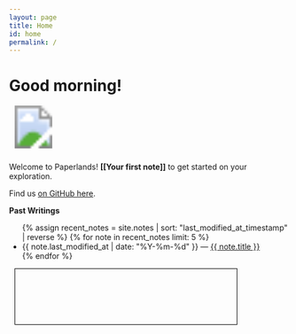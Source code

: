 ```yaml
---
layout: page
title: Home
id: home
permalink: /
---
```


# Good morning! 

<svg xmlns="http://www.w3.org/2000/svg" viewBox="0 0 100 100" width="88" height="88"> 
<image xlink:href="/assets/logo.svg" width="100" height="88"/>
</svg>

  Welcome to Paperlands! <span style="font-weight: bold">[[Your first note]]</span> to get started on your exploration.

Find us [on GitHub here](https://github.com/paperlands).

<strong>Past Writings</strong>

<ul>
  {% assign recent_notes = site.notes | sort: "last_modified_at_timestamp" | reverse %}
  {% for note in recent_notes limit: 5 %}
    <li>
      {{ note.last_modified_at | date: "%Y-%m-%d" }} — <a class="internal-link" href="{{ site.baseurl }}{{ note.url }}">{{ note.title }}</a>
    </li>
  {% endfor %}
</ul>


<div id="runenv">
    <textarea id="editor"></textarea>
    <!-- <button id="runButton" onclick="runCode()" >Go</button> -->
    </div>
  <canvas id="canvas"></canvas>
  <div id="output"></div>
    
<style>
body {
    margin: 0;
    overflow: hidden;
}

#canvas.night-mode{
   background-color: white;
}

#canvas {
    position: fixed;
    top: 0;
    left: 0;
    width: 100%;
    height: 100%;
    background-color: inherit;
    z-index: -1;
}

#runenv {
    z-index: 0;
}

#editor {
    border: 1px solid black;
    color: white;
    font-family: monospace;
    background-color: rgba(255, 255, 255, 0.1);
    z-index: 1;
    
}

#output {
    width: 400px;
    height: 100px;
    border: 1px solid black;
    margin: 10px;
    right: 0;
    overflow-y: auto;
}

@media (min-width: 1024px) {
    #runenv, #editor {
        width: 400px;
        height: 400px;
        margin: 10px;
        position: fixed;
        right: 0;
        top: 50%;
        transform: translateY(-50%);
    }
}

@media (max-width: 1024px) {
    #runenv, #editor {
        width: 100%;
        height: 200px;
        position: fixed;
        bottom: 0;
        right: 0;
        transform: translateX(50%);
    }
}

#editor:hover, #editor:focus {
    border-color: #00f;
    transition: border-color 0.3s ease-in-out;
}

#runButton:hover {
    background-color: #00f;
    color: #fff;
    transition: background-color 0.3s ease-in-out, color 0.3s ease-in-out;
}

#canvas {
    animation: fadeIn 1s ease-in-out;
}

@keyframes fadeIn {
    from { opacity: 0; }
    to { opacity: 1; }
}
</style>

<script src="shell/codemirror.js"></script>
<link rel="stylesheet" href="shell/codemirror.css">
<link rel="stylesheet" href="shell/theme/abbott.css">
<script src="shell/mode/apl/apl.js"></script>
<script src="turtle.js"></script>
